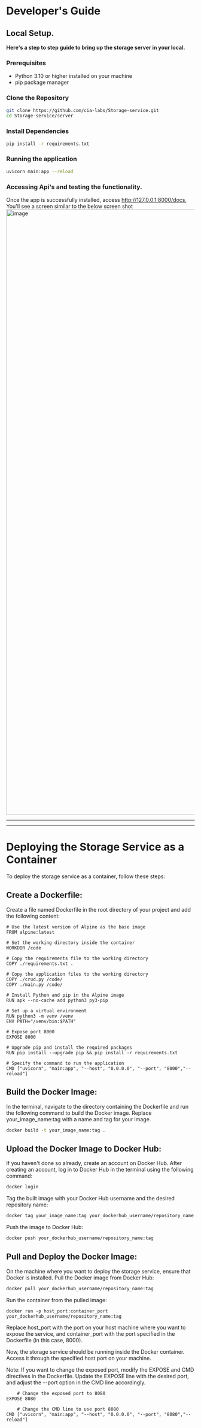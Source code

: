 # Developer's Guide

## Local Setup.
**Here's a step to step guide to bring up the storage server in your local.** 

### Prerequisites

- Python 3.10 or higher installed on your machine
- pip package manager

### Clone the Repository

```bash
git clone https://github.com/cia-labs/Storage-service.git
cd Storage-service/server
```
### Install Dependencies

```bash
pip install -r requirements.txt
```

### Running the application

```bash
uvicorn main:app --reload
```
### Accessing Api's and testing the functionality. 

Once the app is successfully installed, access http://127.0.0.1:8000/docs, You'll see a screen similar to the below screen shot
<img width="1617" alt="image" src="https://github.com/cia-labs/Storage-service/assets/41864599/e8774034-5a50-4e82-9e4b-c3e84c47bdf9">

---
---

# Deploying the Storage Service as a Container

To deploy the storage service as a container, follow these steps:

## **Create a Dockerfile:**

Create a file named Dockerfile in the root directory of your project and add the following content:
```docker
# Use the latest version of Alpine as the base image
FROM alpine:latest

# Set the working directory inside the container
WORKDIR /code

# Copy the requirements file to the working directory
COPY ./requirements.txt .

# Copy the application files to the working directory
COPY ./crud.py /code/
COPY ./main.py /code/

# Install Python and pip in the Alpine image
RUN apk --no-cache add python3 py3-pip

# Set up a virtual environment
RUN python3 -m venv /venv
ENV PATH="/venv/bin:$PATH"

# Expose port 8000
EXPOSE 8000

# Upgrade pip and install the required packages
RUN pip install --upgrade pip && pip install -r requirements.txt  

# Specify the command to run the application
CMD ["uvicorn", "main:app", "--host", "0.0.0.0", "--port", "8000","--reload"]

```
## **Build the Docker Image:**

In the terminal, navigate to the directory containing the Dockerfile and run the following command to build the Docker image. Replace your_image_name:tag with a name and tag for your image.

```bash
docker build -t your_image_name:tag .
 ```

## **Upload the Docker Image to Docker Hub:**

If you haven't done so already, create an account on Docker Hub. After creating an account, log in to Docker Hub in the terminal using the following command:
    
```bash
docker login
```

Tag the built image with your Docker Hub username and the desired repository name:
```bash
docker tag your_image_name:tag your_dockerhub_username/repository_name:tag
```
Push the image to Docker Hub:

```bash
docker push your_dockerhub_username/repository_name:tag
```
## **Pull and Deploy the Docker Image:**

On the machine where you want to deploy the storage service, ensure that Docker is installed. Pull the Docker image from Docker Hub:

```bash
docker pull your_dockerhub_username/repository_name:tag
```
Run the container from the pulled image:
```
docker run -p host_port:container_port your_dockerhub_username/repository_name:tag
```

Replace host_port with the port on your host machine where you want to expose the service, and container_port with the port specified in the Dockerfile (in this case, 8000).

Now, the storage service should be running inside the Docker container. Access it through the specified host port on your machine.

Note: If you want to change the exposed port, modify the EXPOSE and CMD directives in the Dockerfile. Update the EXPOSE line with the desired port, and adjust the --port option in the CMD line accordingly.

```docker
    # Change the exposed port to 8080
EXPOSE 8080

    # Change the CMD line to use port 8080
CMD ["uvicorn", "main:app", "--host", "0.0.0.0", "--port", "8080","--reload"]
```
    


